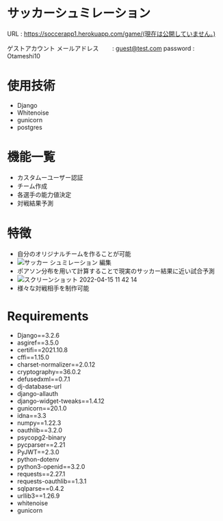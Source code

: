 
# サッカーシュミレーション

URL : https://soccerapp1.herokuapp.com/game/(現在は公開していません。)

ゲストアカウント
メールアドレス　　 : guest@test.com
password       : Otameshi10


# 使用技術
- Django
- Whitenoise
- gunicorn
- postgres

# 機能一覧
- カスタムーユーザー認証
- チーム作成
- 各選手の能力値決定
- 対戦結果予測

# 特徴
- 自分のオリジナルチームを作ることが可能
- ![サッカー シュミレーション 編集](https://user-images.githubusercontent.com/102356191/163509848-633e1806-eda2-4adb-81ad-cfce02b17fec.png)
- ポアソン分布を用いて計算することで現実のサッカー結果に近い試合予測
- ![スクリーンショット 2022-04-15 11 42 14](https://user-images.githubusercontent.com/102356191/163509897-3273bb40-3c90-4a44-a021-5585a76b7cfe.png)
- 様々な対戦相手を制作可能



# Requirements

- Django==3.2.6
- asgiref==3.5.0
- certifi==2021.10.8
- cffi==1.15.0
- charset-normalizer==2.0.12
- cryptography==36.0.2
- defusedxml==0.7.1
- dj-database-url
- django-allauth
- django-widget-tweaks==1.4.12
- gunicorn==20.1.0
- idna==3.3
- numpy==1.22.3
- oauthlib==3.2.0
- psycopg2-binary
- pycparser==2.21
- PyJWT==2.3.0
- python-dotenv
- python3-openid==3.2.0
- requests==2.27.1
- requests-oauthlib==1.3.1
- sqlparse==0.4.2
- urllib3==1.26.9
- whitenoise
- gunicorn



